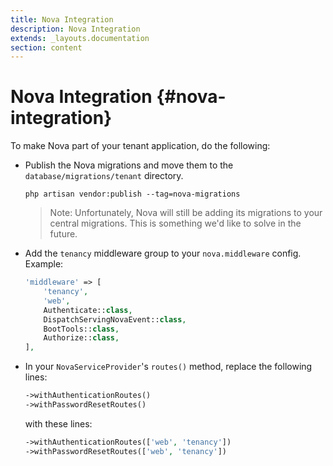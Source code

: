 ```yaml
---
title: Nova Integration
description: Nova Integration
extends: _layouts.documentation
section: content
---
```


# Nova Integration {#nova-integration}

To make Nova part of your tenant application, do the following:
- Publish the Nova migrations and move them to the `database/migrations/tenant` directory.
    ```none
    php artisan vendor:publish --tag=nova-migrations
    ```
    > Note: Unfortunately, Nova will still be adding its migrations to your central migrations. This is something we'd like to solve in the future.
- Add the `tenancy` middleware group to your `nova.middleware` config. Example:
    ```php
    'middleware' => [
        'tenancy',
        'web',
        Authenticate::class,
        DispatchServingNovaEvent::class,
        BootTools::class,
        Authorize::class,
    ],
    ```
- In your `NovaServiceProvider`'s `routes()` method, replace the following lines:
    ```php
    ->withAuthenticationRoutes()
    ->withPasswordResetRoutes()
    ```
    with these lines:
    ```php
    ->withAuthenticationRoutes(['web', 'tenancy'])
    ->withPasswordResetRoutes(['web', 'tenancy'])
    ```
